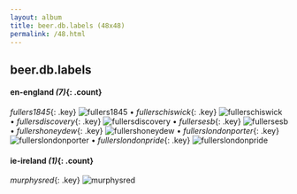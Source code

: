 ```yaml
---
layout: album
title: beer.db.labels (48x48)
permalink: /48.html
---
```



## beer.db.labels


#### en-england _(7)_{: .count}

_fullers1845_{: .key} ![fullers1845](vendor/assets/images/labels/48x48/fullers1845.png) • _fullerschiswick_{: .key} ![fullerschiswick](vendor/assets/images/labels/48x48/fullerschiswick.png) • _fullersdiscovery_{: .key} ![fullersdiscovery](vendor/assets/images/labels/48x48/fullersdiscovery.png) • _fullersesb_{: .key} ![fullersesb](vendor/assets/images/labels/48x48/fullersesb.png) • _fullershoneydew_{: .key} ![fullershoneydew](vendor/assets/images/labels/48x48/fullershoneydew.png) • _fullerslondonporter_{: .key} ![fullerslondonporter](vendor/assets/images/labels/48x48/fullerslondonporter.png) • _fullerslondonpride_{: .key} ![fullerslondonpride](vendor/assets/images/labels/48x48/fullerslondonpride.png)

#### ie-ireland _(1)_{: .count}

_murphysred_{: .key} ![murphysred](vendor/assets/images/labels/48x48/murphysred.png)
